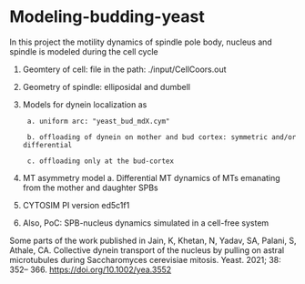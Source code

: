 # Modeling-budding-yeast
In this project the motility dynamics of spindle pole body, nucleus and spindle is modeled during the cell cycle


1. Geomtery of cell: file in the path: ./input/CellCoors.out

2. Geometry of spindle: elliposidal and dumbell

3. Models for dynein localization as 

        a. uniform arc: "yeast_bud_mdX.cym"

        b. offloading of dynein on mother and bud cortex: symmetric and/or differential
				
        c. offloading only at the bud-cortex

4. MT asymmetry model
      a. Differential MT dynamics of MTs emanating from the mother and daughter SPBs

5. CYTOSIM PI version ed5c1f1  

6. Also, PoC: SPB-nucleus dynamics simulated in a cell-free system



Some parts of the work published in  Jain, K, Khetan, N, Yadav, SA, Palani, S, Athale, CA. Collective dynein transport of the nucleus by pulling on astral microtubules during Saccharomyces cerevisiae mitosis. Yeast. 2021; 38: 352– 366. https://doi.org/10.1002/yea.3552 

